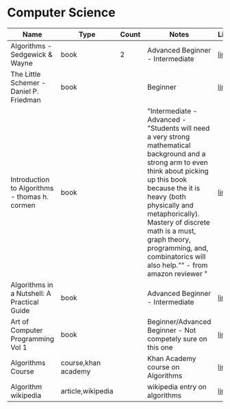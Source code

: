 # Computer Science

| Name                                                                                                                                                                                                                                                                                                            | Type                                                                                                                                                                                   | Count | Notes                                                       | Link                                                                                                                                                                                |
|-----------------------------------------------------------------------------------------------------------------------------------------------------------------------------------------------------------------------------------------------------------------------------------------------------------------|----------------------------------------------------------------------------------------------------------------------------------------------------------------------------------------|-------|-------------------------------------------------------------|----------------------------------------------------------------------------------------------------------------------------------------------------------------------------------------|
| Algorithms - Sedgewick & Wayne                                                                                                                                                                                                                                                                                  | book                                                                                                                                                                                   | 2     | Advanced Beginner - Intermediate                            | [link](http://www.amazon.com/Algorithms-4th-Robert-Sedgewick/dp/032157351X/ref=sr_1_1?s=books&ie=UTF8&qid=1464483902&sr=1-1&keywords=Algorithms+-+sedgewick+%26+wayne)                 |
| The Little Schemer - Daniel P. Friedman                                                                                                                                                                                                                                                                         | book                                                                                                                                                                                   |       | Beginner                                                    | [link](http://www.amazon.com/Little-Schemer-Daniel-P-Friedman/dp/0262560992/ref=la_B000AQ4PGO_1_1?s=books&ie=UTF8&qid=1464483872&sr=1-1)                                               |
| Introduction to Algorithms - thomas h. cormen                                                                                                                                                                                                                                                                   | book                                                                                                                                                                                   |       | "Intermediate - Advanced - "Students will need a very strong mathematical background and a strong arm to even think about picking up this book because the it is heavy (both physically and metaphorically). Mastery of discrete math is a must, graph theory, programming, and, combinatorics will also help."" - from amazon reviewer " | [link](https://www.amazon.com/Introduction-Algorithms-Thomas-H-Cormen-ebook/dp/B007CNRCAO/ref=sr_1_1?s=digital-text&ie=UTF8&qid=1464483844&sr=1-1&keywords=Introduction+to+Algorithms) |     
| Algorithms in a Nutshell: A Practical Guide                                                                                                                                                                                                                                                                     | book                                                                                                                                                                                   |       | Advanced Beginner - Intermediate                            | [link](https://www.amazon.com/Algorithms-Nutshell-Practical-George-Heineman-ebook/dp/B01DAWPK6S/ref=sr_1_5?s=digital-text&ie=UTF8&qid=1464483759&sr=1-5&keywords=Practical+Javascript) |
| Art of Computer Programming Vol 1                                                                                                                                                                                                                                                                               | book                                                                                                                                                                                   |       | Beginner/Advanced Beginner - Not competely sure on this one | [link](http://www.amazon.com/Art-Computer-Programming-Vol-Fundamental/dp/0201896834/ref=sr_1_1?s=books&ie=UTF8&qid=1464484226&sr=1-1&keywords=Art+of+Computer+Programming+Vol+1)       |
| Algorithms Course                                                                                                                                                                                                                                                                                               | course,khan academy                                                                                                                                                                    |       | Khan Academy course on Algorithms                                                                                                                                                                                                                                                                                                                                        | [link](https://www.khanacademy.org/computing/computer-science/algorithms)                                                                                                             
| Algorithm wikipedia                                                                                                                                                                                                                                                                                             | article,wikipedia                                                                                                                                                                      |       | wikipedia entry on algorithms                               | [link](https://en.wikipedia.org/wiki/Algorithm)                                                                                                                                        |
